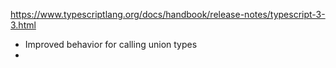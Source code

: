 
https://www.typescriptlang.org/docs/handbook/release-notes/typescript-3-3.html

- Improved behavior for calling union types
- 
